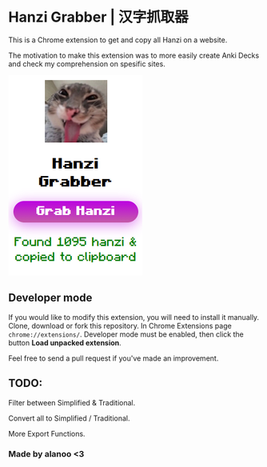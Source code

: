 # Hanzi Grabber | 汉字抓取器
This is a Chrome extension to get and copy all Hanzi on a website.

The motivation to make this extension was to more easily create Anki Decks and check my comprehension on spesific sites.

![alt text](/image.png "hanzi-grabber")

## Developer mode
If you would like to modify this extension, you will need to install it manually. Clone, download or fork this repository. In Chrome Extensions page `chrome://extensions/`. Developer mode must be enabled, then click the button **Load unpacked extension**.

Feel free to send a pull request if you've made an improvement.

## TODO:
Filter between Simplified & Traditional.

Convert all to Simplified / Traditional.

More Export Functions.

### Made by alanoo <3
